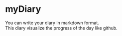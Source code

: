 # myDiary

You can write your diary in markdown format.  
This diary visualize the progress of the day like github.

